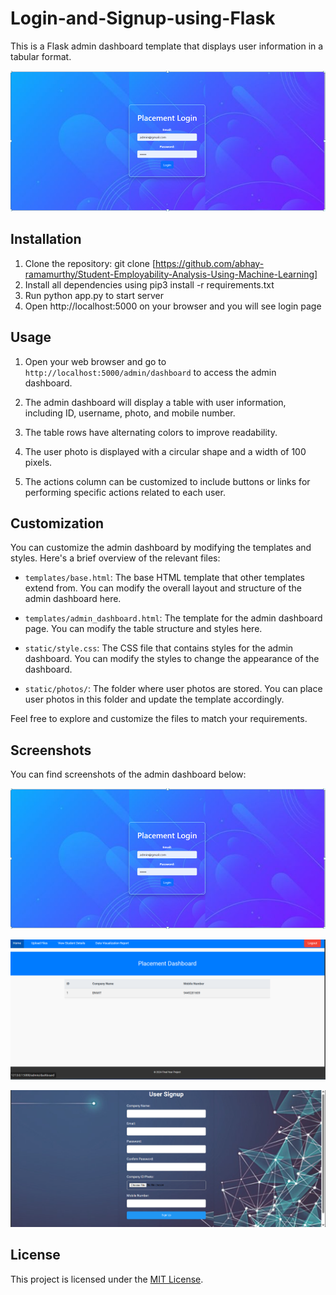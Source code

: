 # Login-and-Signup-using-Flask


This is a Flask admin dashboard template that displays user information in a tabular format.

![Login](screenshots/login.jpg)

## Installation

1. Clone the repository:
git clone [https://github.com/abhay-ramamurthy/Student-Employability-Analysis-Using-Machine-Learning]
2. Install all dependencies using pip3 install -r requirements.txt
3. Run python app.py to start server
4. Open http://localhost:5000 on your browser and you will see login page



## Usage

1. Open your web browser and go to `http://localhost:5000/admin/dashboard` to access the admin dashboard.

2. The admin dashboard will display a table with user information, including ID, username, photo, and mobile number.

3. The table rows have alternating colors to improve readability.

4. The user photo is displayed with a circular shape and a width of 100 pixels.

5. The actions column can be customized to include buttons or links for performing specific actions related to each user.

## Customization

You can customize the admin dashboard by modifying the templates and styles. Here's a brief overview of the relevant files:

- `templates/base.html`: The base HTML template that other templates extend from. You can modify the overall layout and structure of the admin dashboard here.

- `templates/admin_dashboard.html`: The template for the admin dashboard page. You can modify the table structure and styles here.

- `static/style.css`: The CSS file that contains styles for the admin dashboard. You can modify the styles to change the appearance of the dashboard.

- `static/photos/`: The folder where user photos are stored. You can place user photos in this folder and update the template accordingly.

Feel free to explore and customize the files to match your requirements.

## Screenshots

You can find screenshots of the admin dashboard below:

![login](screenshots/login.jpg)

![Admin Dashboard Screenshot 2](screenshots/s1.jpg)

![Signup](screenshots/signup.jpg)


## License

This project is licensed under the [MIT License](LICENSE).

